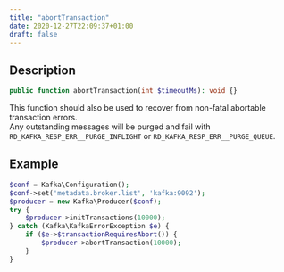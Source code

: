 ```yaml
---
title: "abortTransaction"
date: 2020-12-27T22:09:37+01:00
draft: false
---
```

## Description
```php
public function abortTransaction(int $timeoutMs): void {}
```
This function should also be used to recover from non-fatal abortable transaction errors.  
Any outstanding messages will be purged and fail with `RD_KAFKA_RESP_ERR__PURGE_INFLIGHT` or `RD_KAFKA_RESP_ERR__PURGE_QUEUE`.
## Example
```php
$conf = Kafka\Configuration();
$conf->set('metadata.broker.list', 'kafka:9092');
$producer = new Kafka\Producer($conf);
try {
    $producer->initTransactions(10000);
} catch (Kafka\KafkaErrorException $e) {
    if ($e->$transactionRequiresAbort()) {
        $producer->abortTransaction(10000);
    }
}
```